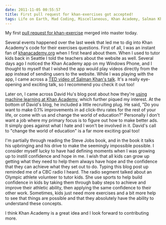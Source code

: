 ```yaml
---
date: 2011-11-05 00:55:57
title: First pull request for khan-exercises got accepted!
tags: Life on Earth, Mad Coding, Miscellaneous, Khan Academy, Salman Khan
---
```

My first [pull request for khan-exercise][1] merged into master today.

Several events happened over the last week that led me to dig into Khan
Academy's code for their exercises questions. First of all, I was an instant
fan of [khanacademy.org](khanacademy.org) when I first heard about them. When I
used to tutor kids back in Seattle I told the teachers about the website as
well. Several days ago I noticed the Khan Academy app on my Windows Phone, and
I thought to myself that I wished the app would play videos directly from the
app instead of sending users to the website. While I was playing with the app,
I came across a [TED video of Salman Khan's talk][2].  It's a really
eye-opening and exciting talk, so I recommend you check it out too!

Later on, I came across David Hu's blog post about how they're [using machine
learning at Khan Academy][3], which further piqued my interest. At the bottom
of David's blog, he included a little recruiting plug. He said, "Do you want to
make 0.1% improvements in ad click-thru rates for the rest of your life, or
come with us and change the world of education?" Personally I don't want a job
where my primary focus is to figure out how to make better ads. It simply goes
against what I hate and I won't be involved in it. David's call to "change the
world of education" is a far more exciting goal too!

I'm partially through reading the Steve Jobs book, and in the book it talks his
upbringing and his drive to make the seemingly impossible possible. I consider
myself lucky to have had defining moments when I was growing up to instill
confidence and hope in me. I wish that all kids can grow up getting what they
need to help them always have hope and the confidence that they can achieve
what they set out to do. Typing this blog post up reminded me of a CBC radio I
heard. The radio segment talked about an Olympic athlete volunteer to tutor
kids. She use sports to help build confidence in kids by taking them through
baby steps to achieve and improve their athletic ability, then applying the
same confidence to their other work. Sometimes, kids just need more exercises
and a bit more help to see that things are possible and that they absolutely
have the ability to understand these concepts.

I think Khan Academy is a great idea and I look forward to contributing more.

  [1]: https://github.com/Khan/khan-exercises/pull/5470
  [2]: http://www.ted.com/talks/salman_khan_let_s_use_video_to_reinvent_education.html
  [3]: http://david-hu.com/2011/11/02/how-khan-academy-is-using-machine-learning-to-assess-student-mastery.html
